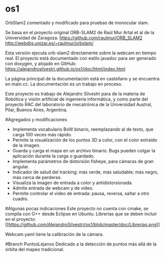 # os1
OrbSlam2 comentado y modificado para pruebas de monocular slam.

Se basa en el proyecto original ORB-SLAM2 de Raúl Mur Artal et al de la Universidad de Zaragoza.
https://github.com/raulmur/ORB_SLAM2
http://webdiis.unizar.es/~raulmur/orbslam/

Esta versión ejecuta orb-slam2 directamente sobre la webcam en tiempo real.
El proyecto está documentado con estilo javadoc para ser generado con doxygen, y alojado en GitHub:
https://alejandrosilvestri.github.io/os1/doc/html/index.html

La página principal de la documentación está en castellano y se encuentra en main.cc.
La documentación es un trabajo en proceso.

Este proyecto es trabajo de Alejandro Silvestri para de la materia de Robótica y visión artificial de ingeniería informática, y como parte del proyecto RAC del laboratorio de mecatrónica de la Universidad Austral, Pilar, Buenos Aires, Argentina.




#Agregados y modificaciones
- Implementa vocabulario BoW binario, reemplazando al de texto, que carga 100 veces más rápido.
- Permite la visualización de los puntos 3D a color, con el color extraído de la imagen.
- Guarda y carga el mapa en un archivo binario.  Bugs pueden colgar la aplicación durante la carga o guardado.
- Implementa parámetros de distorsión fisheye, para cámaras de gran angular.
- Indicador de salud del tracking: más verde, más saludable; más negro, más cerca de perderse.
- Visualiza la imagen de entrada a color y antidistorsionada.
- Admite entrada de webcam y de video.
- Permite controlar el video de entrada: pausa, reversa, saltar a otro cuadro.


#Algunas pocas indicaciones
Este proyecto no cuenta con cmake, se compila con G++ desde Eclipse en Ubuntu.
Librerías que se deben incluir en el proyecto:
[[https://github.com/AlejandroSilvestri/os1/blob/master/doc/Librerias.png]]

Webcam.yaml tiene la calibración de la cámara.


#Branch PuntosLejanos
Dedicado a la detección de puntos más allá de la órbita del mapeo tradicional.
